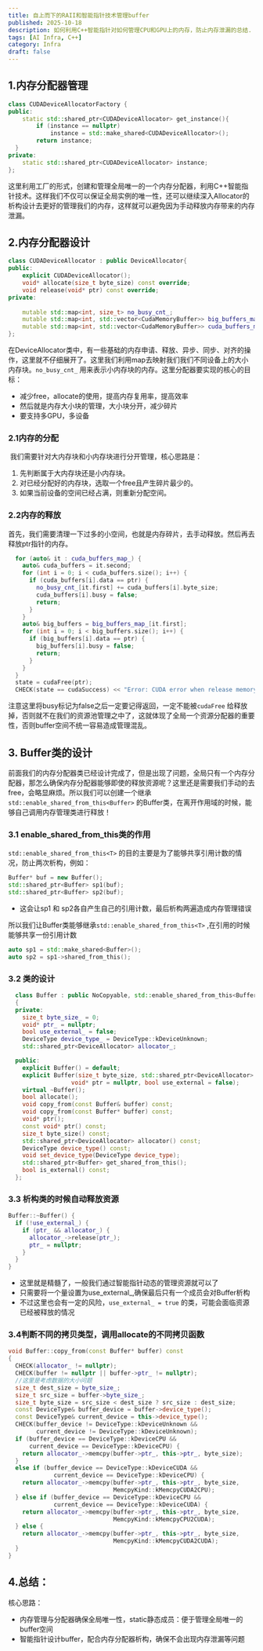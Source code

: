 ```yaml
---
title: 自上而下的RAII和智能指针技术管理buffer
published: 2025-10-18
description: 如何利用C++智能指针对如何管理CPU和GPU上的内存，防止内存泄漏的总结.
tags: [AI Infra, C++]
category: Infra
draft: false
---
```


## 1.内存分配器管理

```c++
class CUDADeviceAllocatorFactory {
public:
	static std::shared_ptr<CUDADeviceAllocator> get_instance(){
    	if (instance == nullptr) 
      		instance = std::make_shared<CUDADeviceAllocator>();
    	return instance;
  }
private:
	static std::shared_ptr<CUDADeviceAllocator> instance;
};
```

​	这里利用工厂的形式，创建和管理全局唯一的一个内存分配器，利用C++智能指针技术。这样我们不仅可以保证全局实例的唯一性，还可以继续深入Allocator的析构设计去更好的管理我们的内存，这样就可以避免因为手动释放内存带来的内存泄漏。

## 2.内存分配器设计

```c++
class CUDADeviceAllocator : public DeviceAllocator{
public:
  	explicit CUDADeviceAllocator();
 	void* allocate(size_t byte_size) const override;
  	void release(void* ptr) const override;
private:
    
	mutable std::map<int, size_t> no_busy_cnt_;
    mutable std::map<int, std::vector<CudaMemoryBuffer>> big_buffers_map_;
	mutable std::map<int, std::vector<CudaMemoryBuffer>> cuda_buffers_map_;
};

```

​	在DeviceAllocator类中，有一些基础的内存申请、释放、异步、同步、对齐的操作，这里就不仔细展开了。这里我们利用map去映射我们我们不同设备上的大小内存块。`no_busy_cnt_` 用来表示小内存块的内存。这里分配器要实现的核心的目标：

- 减少free，allocate的使用，提高内存复用率，提高效率
- 然后就是内存大小块的管理，大小块分开，减少碎片
- 要支持多GPU，多设备

### 2.1内存的分配

​	我们需要针对大内存块和小内存块进行分开管理，核心思路是：

1. 先判断属于大内存块还是小内存块。
2. 对已经分配好的内存块，选取一个free且产生碎片最少的。
3. 如果当前设备的空间已经占满，则重新分配空间。

### 2.2内存的释放

​	首先，我们需要清理一下过多的小空间，也就是内存碎片，去手动释放。然后再去释放ptr指针的内存。

```c++
  for (auto& it : cuda_buffers_map_) {
    auto& cuda_buffers = it.second;
    for (int i = 0; i < cuda_buffers.size(); i++) {
      if (cuda_buffers[i].data == ptr) {
        no_busy_cnt_[it.first] += cuda_buffers[i].byte_size;
        cuda_buffers[i].busy = false;
        return;
      }
    }
    auto& big_buffers = big_buffers_map_[it.first];
    for (int i = 0; i < big_buffers.size(); i++) {
      if (big_buffers[i].data == ptr) {
        big_buffers[i].busy = false;
        return;
      }
    }
  }
  state = cudaFree(ptr);  
  CHECK(state == cudaSuccess) << "Error: CUDA error when release memory on device";
```

​	注意这里将busy标记为false之后一定要记得返回，一定不能被`cudaFree` 给释放掉，否则就不在我们的资源池管理之中了，这就体现了全局一个资源分配器的重要性，否则buffer空间不统一容易造成管理混乱。

## 3. Buffer类的设计

​	前面我们的内存分配器类已经设计完成了，但是出现了问题，全局只有一个内存分配器，那怎么确保内存分配器能够即使的释放资源呢？这里还是需要我们手动的去free，会略显麻烦。所以我们可以创建一个继承`std::enable_shared_from_this<Buffer>` 的Buffer类，在离开作用域的时候，能够自己调用内存管理类进行释放！

### 3.1 enable_shared_from_this类的作用

`std::enable_shared_from_this<T>` 的目的主要是为了能够共享引用计数的情况，防止两次析构，例如：

```c++
Buffer* buf = new Buffer();
std::shared_ptr<Buffer> sp1(buf);
std::shared_ptr<Buffer> sp2(buf); 
```

- 这会让sp1 和 sp2各自产生自己的引用计数，最后析构两遍造成内存管理错误

所以我们让Buffer类能够继承`std::enable_shared_from_this<T>` ,在引用的时候能够共享一份引用计数

```c++
auto sp1 = std::make_shared<Buffer>();
auto sp2 = sp1->shared_from_this();
```



###  3.2 类的设计

```c++
  class Buffer : public NoCopyable, std::enable_shared_from_this<Buffer> 
  {
  private:
    size_t byte_size_ = 0;
    void* ptr_ = nullptr;
    bool use_external_ = false;
    DeviceType device_type_ = DeviceType::kDeviceUnknown;
    std::shared_ptr<DeviceAllocator> allocator_;

  public:
    explicit Buffer() = default;
    explicit Buffer(size_t byte_size, std::shared_ptr<DeviceAllocator> allocator = nullptr,
                  void* ptr = nullptr, bool use_external = false);
    virtual ~Buffer();
    bool allocate();
    void copy_from(const Buffer& buffer) const;
    void copy_from(const Buffer* buffer) const;
    void* ptr();
    const void* ptr() const;
    size_t byte_size() const;
    std::shared_ptr<DeviceAllocator> allocator() const;
    DeviceType device_type() const;
    void set_device_type(DeviceType device_type);
    std::shared_ptr<Buffer> get_shared_from_this();
    bool is_external() const;
  };
```



### 3.3 析构类的时候自动释放资源

```c++
Buffer::~Buffer() {
  if (!use_external_) {
    if (ptr_ && allocator_) {
      allocator_->release(ptr_);
      ptr_ = nullptr;
    }
  }
}
```

- 这里就是精髓了，一般我们通过智能指针动态的管理资源就可以了
- 只需要将一个量设置为use_external_,确保最后只有一个成员会对Buffer析构
- 不过这里也会有一定的风险，`use_external_ = true` 的类，可能会面临资源已经被释放的情况



### 3.4判断不同的拷贝类型，调用allocate的不同拷贝函数

```c++
void Buffer::copy_from(const Buffer* buffer) const 
{
  CHECK(allocator_ != nullptr);
  CHECK(buffer != nullptr || buffer->ptr_ != nullptr);
  //这里是考虑数据的大小问题
  size_t dest_size = byte_size_;
  size_t src_size = buffer->byte_size_;
  size_t byte_size = src_size < dest_size ? src_size : dest_size;
  const DeviceType& buffer_device = buffer->device_type();
  const DeviceType& current_device = this->device_type();
  CHECK(buffer_device != DeviceType::kDeviceUnknown &&
        current_device != DeviceType::kDeviceUnknown);
  if (buffer_device == DeviceType::kDeviceCPU &&
      current_device == DeviceType::kDeviceCPU) {
    return allocator_->memcpy(buffer->ptr_, this->ptr_, byte_size);
  } 
  else if (buffer_device == DeviceType::kDeviceCUDA &&
             current_device == DeviceType::kDeviceCPU) {
    return allocator_->memcpy(buffer->ptr_, this->ptr_, byte_size,
                              MemcpyKind::kMemcpyCUDA2CPU);
  } else if (buffer_device == DeviceType::kDeviceCPU &&
             current_device == DeviceType::kDeviceCUDA) {
    return allocator_->memcpy(buffer->ptr_, this->ptr_, byte_size,
                              MemcpyKind::kMemcpyCPU2CUDA);
  } else {
    return allocator_->memcpy(buffer->ptr_, this->ptr_, byte_size,
                              MemcpyKind::kMemcpyCUDA2CUDA);
  }
}
```

## 4.总结：

核心思路：

- 内存管理与分配器确保全局唯一性，static静态成员：便于管理全局唯一的buffer空间
- 智能指针设计buffer，配合内存分配器析构，确保不会出现内存泄漏等问题








